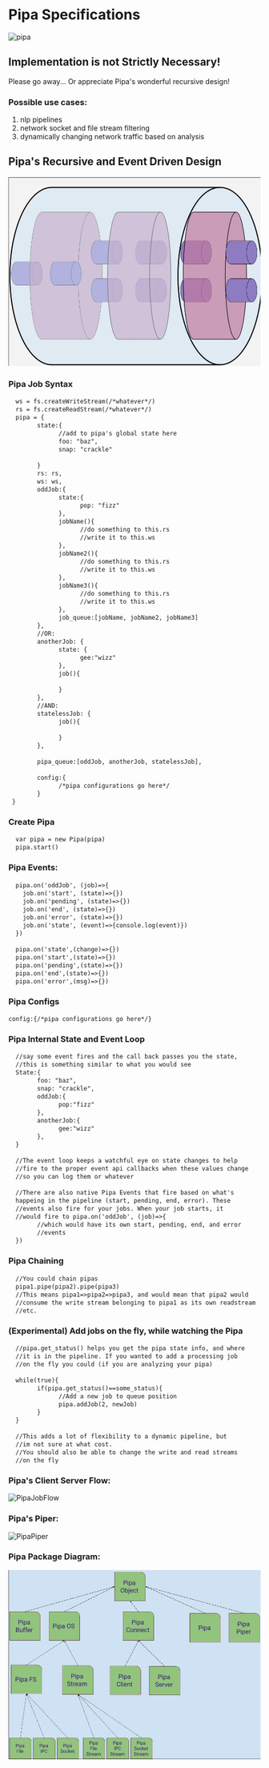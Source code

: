 # Pipa Specifications
![pipa](https://user-images.githubusercontent.com/107733608/176111658-19ea770d-9459-483e-8147-722a85a07afb.jpg)

## Implementation is not Strictly Necessary!
Please go away... Or appreciate Pipa's wonderful recursive design!

### Possible use cases:
1. nlp pipelines
2. network socket and file stream filtering
3. dynamically changing network traffic based on analysis


## Pipa's Recursive and Event Driven Design
![RecursiveDesign2](https://github.com/ItsZeusBro/Pipa/blob/51b16cb95b2ba0052ab878f22c6730adb4adbea7/Docs/PipaRecursiveDesign2.jpg)


### Pipa Job Syntax
      ws = fs.createWriteStream(/*whatever*/)
      rs = fs.createReadStream(/*whatever*/)
      pipa = {
            state:{
                  //add to pipa's global state here
                  foo: "baz",
                  snap: "crackle"

            }
            rs: rs,
            ws: ws,
            oddJob:{
                  state:{
                        pop: "fizz"
                  },
                  jobName(){
                        //do something to this.rs
                        //write it to this.ws
                  },
                  jobName2(){
                        //do something to this.rs
                        //write it to this.ws
                  },
                  jobName3(){
                        //do something to this.rs
                        //write it to this.ws
                  },
                  job_queue:[jobName, jobName2, jobName3]
            },
            //OR:
            anotherJob: {
                  state: {
                        gee:"wizz"
                  },
                  job(){

                  }
            },
            //AND:
            statelessJob: {
                  job(){

                  }
            },
            
            pipa_queue:[oddJob, anotherJob, statelessJob],
            
            config:{
                  /*pipa configurations go here*/
            }
     }
      
      
### Create Pipa
      var pipa = new Pipa(pipa)
      pipa.start()
      

### Pipa Events:
      pipa.on('oddJob', (job)=>{
        job.on('start', (state)=>{})
        job.on('pending', (state)=>{})
        job.on('end', (state)=>{})
        job.on('error', (state)=>{})
        job.on('state', (event)=>{console.log(event)})
      })

      pipa.on('state',(change)=>{})
      pipa.on('start',(state)=>{})
      pipa.on('pending',(state)=>{})
      pipa.on('end',(state)=>{})
      pipa.on('error',(msg)=>{})

### Pipa Configs
    config:{/*pipa configurations go here*/}
    
### Pipa Internal State and Event Loop
      //say some event fires and the call back passes you the state, 
      //this is something similar to what you would see
      State:{
            foo: "baz",
            snap: "crackle",
            oddJob:{
                  pop:"fizz"
            },
            anotherJob:{
                  gee:"wizz"
            },
      }
      
      //The event loop keeps a watchful eye on state changes to help
      //fire to the proper event api callbacks when these values change
      //so you can log them or whatever
      
      //There are also native Pipa Events that fire based on what's 
      happeing in the pipeline (start, pending, end, error). These
      //events also fire for your jobs. When your job starts, it 
      //would fire to pipa.on('oddJob', (job)=>{
            //which would have its own start, pending, end, and error
            //events
      })
      
### Pipa Chaining
      //You could chain pipas
      pipa1.pipe(pipa2).pipe(pipa3)
      //This means pipa1=>pipa2=>pipa3, and would mean that pipa2 would
      //consume the write stream belonging to pipa1 as its own readstream
      //etc.
      
### (Experimental) Add jobs on the fly, while watching the Pipa 
      //pipa.get_status() helps you get the pipa state info, and where 
      //it is in the pipeline. If you wanted to add a processing job 
      //on the fly you could (if you are analyzing your pipa)
      
      while(true){
            if(pipa.get_status()==some_status){
                  //Add a new job to queue position
                  pipa.addJob(2, newJob)
            }
      }
      
      //This adds a lot of flexibility to a dynamic pipeline, but 
      //im not sure at what cost. 
      //You should also be able to change the write and read streams 
      //on the fly
      

### Pipa's Client Server Flow:
![PipaJobFlow](https://user-images.githubusercontent.com/107733608/176127062-3178469f-d0a5-4b41-ad5b-1398787ef68e.jpg)


### Pipa's Piper:
![PipaPiper](https://user-images.githubusercontent.com/107733608/176128446-c67f0e6e-1e16-49fc-abca-ceb729a9d1fb.jpg)


### Pipa Package Diagram:

![PackageDiagram2](https://github.com/ItsZeusBro/Pipa/blob/51b16cb95b2ba0052ab878f22c6730adb4adbea7/Docs/PipaPackageDiagram2.jpg)
